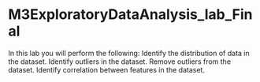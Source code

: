 # M3ExploratoryDataAnalysis_lab_Final

In this lab you will perform the following:
    Identify the distribution of data in the dataset.
    Identify outliers in the dataset.
    Remove outliers from the dataset.
    Identify correlation between features in the dataset.
